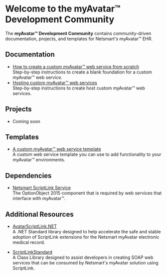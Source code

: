 # Welcome to the myAvatar™ Development Community

The **myAvatar™ Development Community** contains community-driven documentation, projects, and templates for Netsmart's myAvatar™ EHR.

## Documentation

* [How to create a custom myAvatar™ web service from scratch](https://github.com/myAvatar-Development-Community/document-creating-a-custom-web-service)<br>
Step-by-step instructions to create a blank foundation for a custom myAvatar™ web service.
* [Hosting custom myAvatar™ web services](https://github.com/myAvatar-Development-Community/document-hosting-custom-web-services)<br>
Step-by-step instructions to create host custom myAvatar™ web services.

## Projects
* Coming soon

## Templates

* [A custom myAvatar™ web service template ](https://github.com/myAvatar-Development-Community/template-custom-myavatar-web-service)<br>
A custom web service template you can use to add functionality to your myAvatar™ environments.
  
## Dependencies

* [Netsmart ScriptLink Service](https://github.com/myAvatar-Development-Community/dependency-netsmart-scriptlink-service)<br>
The OptionObject 2015 component that is required by web services that interface with myAvatar™.

## Additional Resources

* [AvatarScriptLink.NET](https://rarelysimple.github.io/RarelySimple.AvatarScriptLink/)<br>
A .NET Standard library designed to help accelerate the safe and stable adoption of ScriptLink extensions for the Netsmart myAvatar electronic medical record.

* [ScriptLinkStandard](https://github.com/rcskids/ScriptLinkStandard)<br>
A Class Library designed to assist developers in creating SOAP web services that can be consumed by Netsmart's myAvatar solution using ScriptLink.